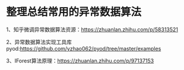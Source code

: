 # 整理总结常用的异常数据算法

1、知乎微调异常数据算法资源：https://zhuanlan.zhihu.com/p/58313521

2、异常数据算法实现工具库pyod:https://github.com/yzhao062/pyod/tree/master/examples

3、IForest算法原理：https://zhuanlan.zhihu.com/p/97137153
